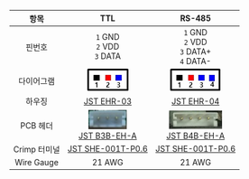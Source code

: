 
|항목|TTL|RS-485|
|:---:|:---:|:---:|
|핀번호|`1` GND<br>`2` VDD<br>`3` DATA|`1` GND<br>`2` VDD<br>`3` DATA+<br>`4` DATA-|
|다이어그램|![](/assets/images/dxl/jst_b3beha_diagram.png)|![](/assets/images/dxl/jst_b4beha_diagram.png)|
|하우징|[JST EHR-03]|[JST EHR-04]|
|PCB 헤더|![](/assets/images/dxl/jst_b3beha.png)<br />[JST B3B-EH-A]|![](/assets/images/dxl/jst_b4beha.png)<br />[JST B4B-EH-A]|
|Crimp 터미널|[JST SHE-001T-P0.6]|[JST SHE-001T-P0.6]|
|Wire Gauge|21 AWG|21 AWG|

[JST EHR-03]: http://www.jst-mfg.com/product/pdf/eng/eEH.pdf
[JST EHR-04]: http://www.jst-mfg.com/product/pdf/eng/eEH.pdf
[JST B3B-EH-A]: http://www.jst-mfg.com/product/pdf/eng/eEH.pdf
[JST B4B-EH-A]: http://www.jst-mfg.com/product/pdf/eng/eEH.pdf
[JST SHE-001T-P0.6]: http://www.jst-mfg.com/product/pdf/eng/eEH.pdf
